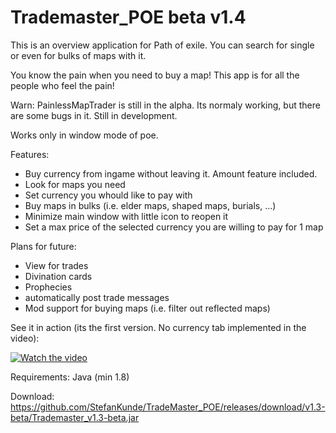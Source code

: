 # Trademaster_POE beta v1.4
This is an overview application for Path of exile.
You can search for single or even for bulks of maps with it.

You know the pain when you need to buy a map!
This app is for all the people who feel the pain!

Warn:
PainlessMapTrader is still in the alpha. Its normaly working, but there are some bugs in it. 
Still in development.

Works only in window mode of poe.

Features:
+ Buy currency from ingame without leaving it. Amount feature included.
+ Look for maps you need
+ Set currency you whould like to pay with
+ Buy maps in bulks (i.e. elder maps, shaped maps, burials, ...)
+ Minimize main window with little icon to reopen it
+ Set a max price of the selected currency you are willing to pay for 1 map

Plans for future:
- View for trades
- Divination cards
- Prophecies
- automatically post trade messages
- Mod support for buying maps (i.e. filter out reflected maps)



See it in action (its the first version. No currency tab implemented in the video):


[![Watch the video](https://i.imgur.com/UicY83R.jpg)](https://www.youtube.com/watch?v=V_wN7mJptdA)





Requirements:
Java (min 1.8)




Download:
https://github.com/StefanKunde/TradeMaster_POE/releases/download/v1.3-beta/Trademaster_v1.3-beta.jar
